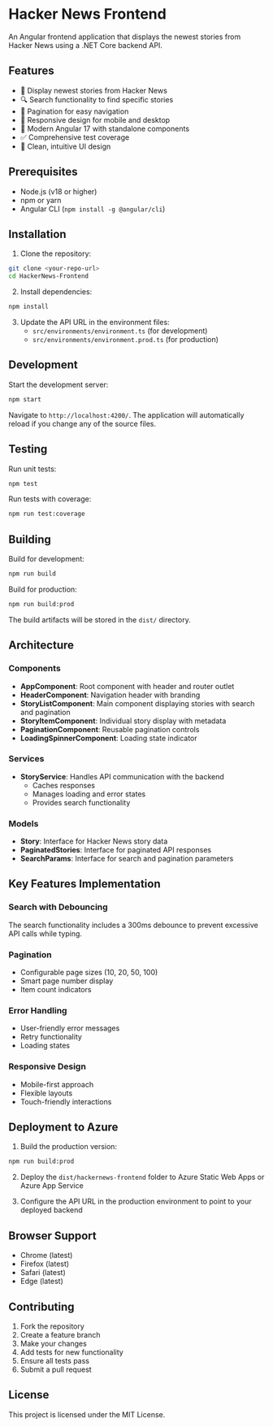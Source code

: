 # Hacker News Frontend

An Angular frontend application that displays the newest stories from Hacker News using a .NET Core backend API.

## Features

- 📰 Display newest stories from Hacker News
- 🔍 Search functionality to find specific stories
- 📄 Pagination for easy navigation
- 📱 Responsive design for mobile and desktop
- 🚀 Modern Angular 17 with standalone components
- ✅ Comprehensive test coverage
- 🎨 Clean, intuitive UI design

## Prerequisites

- Node.js (v18 or higher)
- npm or yarn
- Angular CLI (`npm install -g @angular/cli`)

## Installation

1. Clone the repository:
```bash
git clone <your-repo-url>
cd HackerNews-Frontend
```

2. Install dependencies:
```bash
npm install
```

3. Update the API URL in the environment files:
   - `src/environments/environment.ts` (for development)
   - `src/environments/environment.prod.ts` (for production)

## Development

Start the development server:
```bash
npm start
```

Navigate to `http://localhost:4200/`. The application will automatically reload if you change any of the source files.

## Testing

Run unit tests:
```bash
npm test
```

Run tests with coverage:
```bash
npm run test:coverage
```

## Building

Build for development:
```bash
npm run build
```

Build for production:
```bash
npm run build:prod
```

The build artifacts will be stored in the `dist/` directory.

## Architecture

### Components

- **AppComponent**: Root component with header and router outlet
- **HeaderComponent**: Navigation header with branding
- **StoryListComponent**: Main component displaying stories with search and pagination
- **StoryItemComponent**: Individual story display with metadata
- **PaginationComponent**: Reusable pagination controls
- **LoadingSpinnerComponent**: Loading state indicator

### Services

- **StoryService**: Handles API communication with the backend
  - Caches responses
  - Manages loading and error states
  - Provides search functionality

### Models

- **Story**: Interface for Hacker News story data
- **PaginatedStories**: Interface for paginated API responses
- **SearchParams**: Interface for search and pagination parameters

## Key Features Implementation

### Search with Debouncing
The search functionality includes a 300ms debounce to prevent excessive API calls while typing.

### Pagination
- Configurable page sizes (10, 20, 50, 100)
- Smart page number display
- Item count indicators

### Error Handling
- User-friendly error messages
- Retry functionality
- Loading states

### Responsive Design
- Mobile-first approach
- Flexible layouts
- Touch-friendly interactions

## Deployment to Azure

1. Build the production version:
```bash
npm run build:prod
```

2. Deploy the `dist/hackernews-frontend` folder to Azure Static Web Apps or Azure App Service

3. Configure the API URL in the production environment to point to your deployed backend

## Browser Support

- Chrome (latest)
- Firefox (latest)
- Safari (latest)
- Edge (latest)

## Contributing

1. Fork the repository
2. Create a feature branch
3. Make your changes
4. Add tests for new functionality
5. Ensure all tests pass
6. Submit a pull request

## License

This project is licensed under the MIT License.
